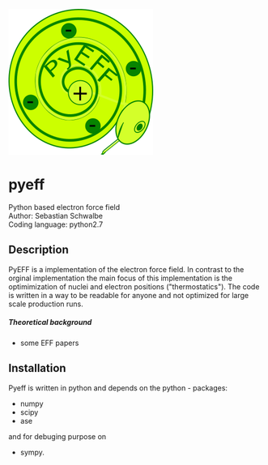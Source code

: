 ![GitHub Logo](/images/pyeff_logo_github.png)

# pyeff
Python based electron force field  
Author: Sebastian Schwalbe   
Coding language: python2.7   

## Description 

PyEFF is a implementation of the electron force field. In contrast to the orginal implementation 
the main focus of this implementation is the optimimization of nuclei and electron positions ("thermostatics"). 
The code is written in a way to be readable for anyone and not optimized for large scale production runs. 

##### Theoretical background
 - some EFF papers

## Installation 

Pyeff is written in python and depends on the python - packages: 

- numpy 
- scipy 
- ase 

and for debuging purpose on 

- sympy. 
